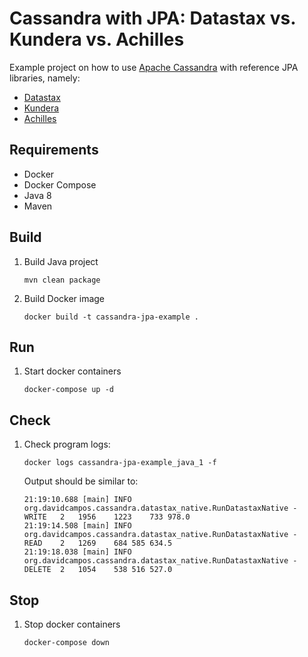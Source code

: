 Cassandra with JPA: Datastax vs. Kundera vs. Achilles
===
Example project on how to use [Apache Cassandra](http://cassandra.apache.org/) with reference JPA libraries, namely:
- [Datastax](https://github.com/datastax/java-driver)
- [Kundera](https://github.com/Impetus/Kundera)
- [Achilles](https://github.com/doanduyhai/Achilles)

Requirements
---
- Docker
- Docker Compose
- Java 8
- Maven

Build
---
1. Build Java project
    ```
    mvn clean package
    ```
1. Build Docker image 
    ```
    docker build -t cassandra-jpa-example .
    ```

Run
---
1. Start docker containers
    ```
    docker-compose up -d
    ```

Check
---

1. Check program logs:
    ```
    docker logs cassandra-jpa-example_java_1 -f
    ```
    
    Output should be similar to:
    ```
    21:19:10.688 [main] INFO  org.davidcampos.cassandra.datastax_native.RunDatastaxNative - 	WRITE	2	1956	1223	733	978.0
    21:19:14.508 [main] INFO  org.davidcampos.cassandra.datastax_native.RunDatastaxNative - 	READ	2	1269	684	585	634.5
    21:19:18.038 [main] INFO  org.davidcampos.cassandra.datastax_native.RunDatastaxNative - 	DELETE	2	1054	538	516	527.0
    ```

Stop
---
1. Stop docker containers
    ```
    docker-compose down
    ```
